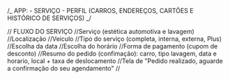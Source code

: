 /_
APP: - SERVIÇO - PERFIL (CARROS, ENDEREÇOS, CARTÕES E HISTÓRICO DE SERVIÇOS)
_/

// FLUXO DO SERVIÇO
//Serviço (estética automotiva e lavagem)
//Localização
//Veículo
//Tipo do serviço (completa, interna, externa, Plus)
//Escolha da data
//Escolha do horário
//Forma de pagamento (cupom de desconto)
//Resumo do pedido (confimação): carro, tipo lavagem, data e horario, local + taxa de deslocamento
//Tela de "Pedido realizado, aguarde a confirmação do seu agendamento"
//
